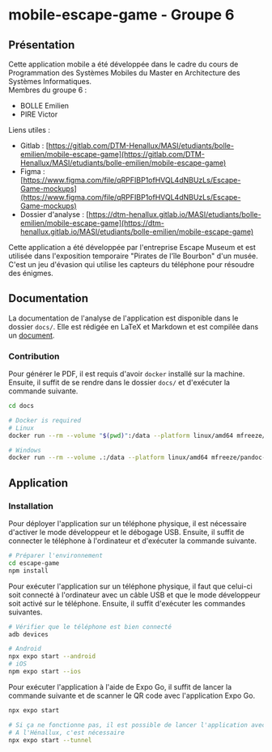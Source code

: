 # mobile-escape-game - Groupe 6
## Présentation
Cette application mobile a été développée dans le cadre du cours de Programmation des Systèmes Mobiles du Master en Architecture des Systèmes Informatiques.  
Membres du groupe 6 :
- BOLLE Emilien
- PIRE Victor

Liens utiles :

- Gitlab : [https://gitlab.com/DTM-Henallux/MASI/etudiants/bolle-emilien/mobile-escape-game](https://gitlab.com/DTM-Henallux/MASI/etudiants/bolle-emilien/mobile-escape-game)
- Figma : [https://www.figma.com/file/qRPFIBP1ofHVQL4dNBUzLs/Escape-Game-mockups](https://www.figma.com/file/qRPFIBP1ofHVQL4dNBUzLs/Escape-Game-mockups)
- Dossier d'analyse : [https://dtm-henallux.gitlab.io/MASI/etudiants/bolle-emilien/mobile-escape-game](https://dtm-henallux.gitlab.io/MASI/etudiants/bolle-emilien/mobile-escape-game)

Cette application a été développée par l'entreprise Escape Museum et est utilisée dans l'exposition temporaire "Pirates de l'île Bourbon" d'un musée. C'est un jeu d'évasion qui utilise les capteurs du téléphone pour résoudre des énigmes.

## Documentation
La documentation de l'analyse de l'application est disponible dans le dossier `docs/`. Elle est rédigée en LaTeX et Markdown et est compilée dans un [document](https://dtm-henallux.gitlab.io/MASI/etudiants/bolle-emilien/mobile-escape-game).

### Contribution
Pour générer le PDF, il est requis d'avoir `docker` installé sur la machine. Ensuite, il suffit de se rendre dans le dossier `docs/` et d'exécuter la commande suivante.
```bash
cd docs

# Docker is required
# Linux
docker run --rm --volume "$(pwd)":/data --platform linux/amd64 mfreeze/pandoc-iesn:mermaid-latest-ubuntu -p xelatex -m -l -M -e -N -c -I -T -s IEEE.csl pdf rapport.md

# Windows
docker run --rm --volume .:/data --platform linux/amd64 mfreeze/pandoc-iesn:mermaid-latest-ubuntu -p xelatex -m -l -M -e -N -c -I -T -s IEEE.csl pdf rapport.md
```

## Application
### Installation
Pour déployer l'application sur un téléphone physique, il est nécessaire d'activer le mode développeur et le débogage USB. Ensuite, il suffit de connecter le téléphone à l'ordinateur et d'exécuter la commande suivante.
```bash
# Préparer l'environnement
cd escape-game
npm install
```

Pour exécuter l'application sur un téléphone physique, il faut que celui-ci soit connecté à l'ordinateur avec un câble USB et que le mode développeur soit activé sur le téléphone. Ensuite, il suffit d'exécuter les commandes suivantes.
```bash
# Vérifier que le téléphone est bien connecté
adb devices

# Android
npx expo start --android
# iOS
npm expo start --ios
```

Pour exécuter l'application à l'aide de Expo Go, il suffit de lancer la commande suivante et de scanner le QR code avec l'application Expo Go.
```bash
npx expo start

# Si ça ne fonctionne pas, il est possible de lancer l'application avec Expo Go en utilisant le tunnel
# A l'Hénallux, c'est nécessaire
npx expo start --tunnel
```
